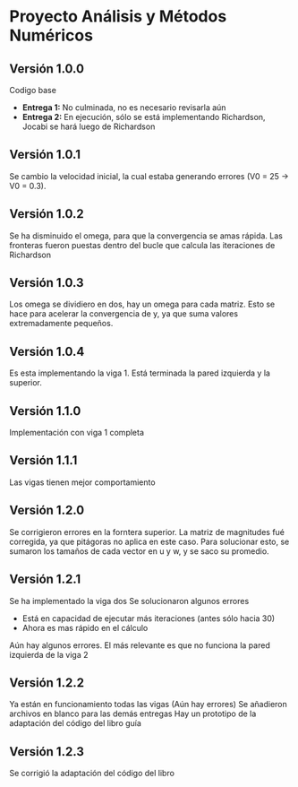 # Proyecto Análisis y Métodos Numéricos

## Versión 1.0.0
Codigo base
- **Entrega 1:** No culminada, no es necesario revisarla aún
- **Entrega 2:** En ejecución, sólo se está implementando Richardson, Jocabi se hará luego de Richardson

## Versión 1.0.1
Se cambio la velocidad inicial, la cual estaba generando errores (V0 = 25 -> V0 = 0.3).

## Versión 1.0.2
Se ha disminuido el omega, para que la convergencia se amas rápida.
Las fronteras fueron puestas dentro del bucle que calcula las iteraciones de Richardson

## Versión 1.0.3
Los omega se dividiero en dos, hay un omega para cada matriz. Esto se hace para acelerar la convergencia de y, ya que suma valores extremadamente pequeños.

## Versión 1.0.4
Es esta implementando la viga 1. Está terminada la pared izquierda y la superior.

## Versión 1.1.0
Implementación con viga 1 completa

## Versión 1.1.1
Las vigas tienen mejor comportamiento

## Versión 1.2.0
Se corrigieron errores en la forntera superior. La matriz de magnitudes fué corregida, ya que pitágoras no aplica en este caso.
Para solucionar esto, se sumaron los tamaños de cada vector en u y w, y se saco su promedio.

## Versión 1.2.1
Se ha implementado la viga dos
Se solucionaron algunos errores
- Está en capacidad de ejecutar más iteraciones (antes sólo hacia 30)
- Ahora es mas rápido en el cálculo

Aún hay algunos errores. El más relevante es que no funciona la pared izquierda de la viga 2

## Versión 1.2.2
Ya están en funcionamiento todas las vigas (Aún hay errores)
Se añadieron archivos en blanco para las demás entregas
Hay un prototipo de la adaptación del código del libro guía

## Versión 1.2.3
Se corrigió la adaptación del código del libro
